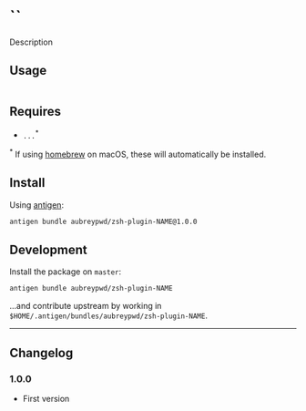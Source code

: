 # ``

Description

## Usage

```bash
```

## Requires

- `...`<sup>*</sup>

<sup>*</sup> If using [homebrew](https://brew.sh) on macOS, these will automatically be installed.

## Install

Using [antigen](https://github.com/zsh-users/antigen):

```bash
antigen bundle aubreypwd/zsh-plugin-NAME@1.0.0
```

## Development

Install the package on `master`:

```bash
antigen bundle aubreypwd/zsh-plugin-NAME
```

...and contribute upstream by working in `$HOME/.antigen/bundles/aubreypwd/zsh-plugin-NAME`.

---

## Changelog

### 1.0.0

- First version

